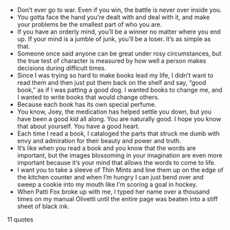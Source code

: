  - Don’t ever go to war. Even if you win, the battle is never over inside you.
 - You gotta face the hand you’re dealt with and deal with it, and make your problems be the smallest part of who you are.
 - If you have an orderly mind, you’ll be a winner no matter where you end up. If your mind is a jumble of junk, you’ll be a loser. It’s as simple as that.
 - Someone once said anyone can be great under rosy circumstances, but the true test of character is measured by how well a person makes decisions during difficult times.
 - Since I was trying so hard to make books lead my life, I didn’t want to read them and then just put them back on the shelf and say, “good book,” as if I was patting a good dog. I wanted books to change me, and I wanted to write books that would change others.
 - Because each book has its own special perfume.
 - You know, Joey, the medication has helped settle you down, but you have been a good kid all along. You are naturally good. I hope you know that about yourself. You have a good heart.
 - Each time I read a book, I cataloged the parts that struck me dumb with envy and admiration for their beauty and power and truth.
 - It’s like when you read a book and you know that the words are important, but the images blossoming in your imagination are even more important because it’s your mind that allows the words to come to life.
 - I want you to take a sleeve of Thin Mints and line them up on the edge of the kitchen counter and when I’m hungry I can just bend over and sweep a cookie into my mouth like I’m scoring a goal in hockey.
 - When Patti Fox broke up with me, I typed her name over a thousand times on my manual Olivetti until the entire page was beaten into a stiff sheet of black ink.

11 quotes